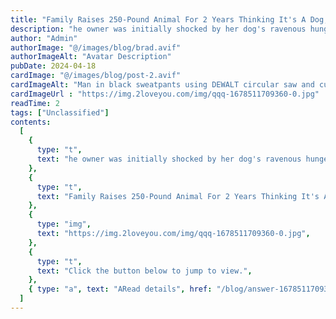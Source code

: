 ```yaml
---
title: "Family Raises 250-Pound Animal For 2 Years Thinking It's A Dog, But It Turns Out To Be A...！"
description: "he owner was initially shocked by her dog's ravenous hunger, resulting in him devouring a box of fruits and two buckets of noodles daily......"
author: "Admin"
authorImage: "@/images/blog/brad.avif"
authorImageAlt: "Avatar Description"
pubDate: 2024-04-18
cardImage: "@/images/blog/post-2.avif"
cardImageAlt: "Man in black sweatpants using DEWALT circular saw and cutting a wood plank"
cardImageUrl : "https://img.2loveyou.com/img/qqq-1678511709360-0.jpg"
readTime: 2
tags: ["Unclassified"]
contents:
  [
    {
      type: "t",
      text: "he owner was initially shocked by her dog's ravenous hunger, resulting in him devouring a box of fruits and two buckets of noodles daily......",
    },
    {
      type: "t",
      text: "Family Raises 250-Pound Animal For 2 Years Thinking It's A Dog, But It Turns Out To Be A...\uFF01",
    },
    {
      type: "img",
      text: "https://img.2loveyou.com/img/qqq-1678511709360-0.jpg",
    },
    {
      type: "t",
      text: "Click the button below to jump to view.",
    },
    { type: "a", text: "ARead details", href: "/blog/answer-1678511709360-385586/" },
  ]
---
```

